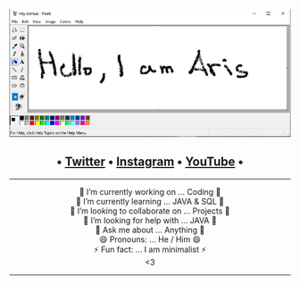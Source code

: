 <p align="center"> 
 <img src="https://github.com/AristotelisPallasidis/AristotelisPallasidis/blob/main/Screenshot_14.jpg?raw=true">
</p>
<h2 align="center"> •
  <a href="https://twitter.com/_pallasidis_">Twitter</a> •
  <a href="https://www.instagram.com/aristotelis.pallasidis/">Instagram</a> •
  <a href="https://www.youtube.com/channel/UCObyKI7IOrJE1Q697638m7g">YouTube</a> •
</h2>

<hr>
<p align="center">
 🔭 I’m currently working on ... Coding 🔭<br>
 🌱 I’m currently learning ... JAVA & SQL 🌱<br>
 👯 I’m looking to collaborate on ... Projects 👯<br>
 🤔 I’m looking for help with ... JAVA 🤔<br>
 💬 Ask me about ... Anything 💬<br>
 😄 Pronouns: ... He / Him 😄<br>
 ⚡ Fun fact: ... I am minimalist ⚡<br>
 <3
</p>
<hr>
